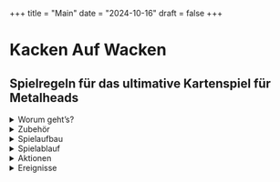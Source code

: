 +++
title = "Main"
date = "2024-10-16"
draft = false
+++


# Kacken Auf Wacken

## Spielregeln für das ultimative Kartenspiel für Metalheads  
  
<details>
  <summary>Worum geht’s?</summary>
 
***

<div style="text-align: center;">

Ihr seid auf dem **Wacken Open Air** und wollt zu euren Lieblingsbands abrocken. 
Auf den drei Bühnen **„Harder“**, **„Louder“** und **„Faster“** spielen unterschiedliche Bands gleichzeitig, die Entscheidung fällt also nicht immer leicht.  
Fragen über Fragen:  

Auf welche Band habt ihr gerade Bock?  
Wen nehmt ihr mit zum Abrocken?  
Je mehr Songs ihr live seht, desto besser.  
Wenn das dann auch noch eure Lieblingssongs sind, noch besser.  
Wenn ihr zusammen mit anderen Metalheads zur Bühne geht, macht das Ganze noch mehr Bock.  
Und: Es kann nie schaden, ein oder zwei **Bier** mitzunehmen.  

**Hauptsache, ihr müsst nicht im entscheidenden Moment kacken...**  

</div>

***
</details>

<details>
  <summary>Zubehör</summary>
 
***

<details>

  <summary class="kaw-summary-2" id="on-stage-karten">24 „On Stage“ - Karten</summary>

<div class="kaw-card-brief"> 
Das sind die Songs, die gerade performt werden.  
Hier spielt z.B. gerade die Band <strong>"Iron Basin"</strong> ihren Song <strong>"Asses High"</strong>.
</div>
 
<div class="kaw-game-hint">
    Diese Karten liegen jeweils auf einer der drei Bühnen <em>"Faster"</em>, <em>"Louder"</em> und <em>"Harder"</em>; außerdem liegt eine im <em>Backstagebereich</em>.
</div>


<div class="kaw-card-sample">                        

| ![Iron Basin on Stage mit Asses High](images/vorderseiten/OnStage-Iron-Basin-AssesHigh.png) | ![Rückseite On Stage - Karten](images/rueckseiten/OnStage.png) |
|:---------------------------------------------:|:---------------------------------------------:|
| _Beispiel Vorderseite_ | _Rückseite_   |

</div>
</details>

<details>
  <summary class="kaw-summary-2" id="bier-karten">24 „Bierstand“ - Karten</summary>
<div class="kaw-card-brief"> 
Der Bierstand. Hier gibt’s <strong>Bier</strong>. Wenn man Glück hat. 
</div>
<div class="kaw-game-hint">
    Diese Karten zieht ihr vom <em>"Bier"</em> - Nachziehstapel.
</div>

<div class="kaw-card-sample">                          

| ![Bier - Karte](images/vorderseiten/Bier.png) | ![Rückseite Bier - Karten](images/rueckseiten/Bierstand.png) |
|:---------------------------------------------:|:---------------------------------------------:|
| _Beispiel Vorderseite_ | _Rückseite_   |

</div>

</details>



<details>
  <summary class="kaw-summary-2" id="rock-karten">24 „Rock!“ - Karten</summary>
<div class="kaw-card-brief">   
Das Wichtigste auf einem Wacken - Festival ist die Musik. Aber welche? Welche Bands wollt ihr euch angucken? Klar, eigentlich alle - leider unmöglich.  
Das sind die <strong>Bands</strong>, die ihr gerade gerne live sehen würdet, mit euren <strong>Lieblingssongs</strong>.  
Wenn ihr z.B. die abgebildete Karte habt, habt ihr total Bock, zur Band <strong>"AC/WC"</strong> abzurocken.  
Wenn die dann auch noch euren Lieblingssong <strong>"Who Made Poo"</strong> spielen, wirkt sich das nochmal auf den <strong>Spaßfaktor</strong> aus.
</div>
<div class="kaw-game-hint">
    Diese Karten zieht ihr vom <em>"Rock!"</em> - Nachziehstapel.
</div>

<div class="kaw-card-sample">                         

| ![Rock! - Karte ACWC Who Made Poo](images/vorderseiten/ACWC-WhoMadePoo.png) | ![Rückseite Rock! - Karten](images/rueckseiten/Rock.png) |
|:---------------------------------------------:|:---------------------------------------------:|
| _Beispiel Vorderseite_ | _Rückseite_   |

</div>



</details>


<details>
  <summary class="kaw-summary-2" id="wc-karten">24 „WC“ - Karten</summary>
<div class="kaw-card-brief"> 
Fast die einzige Möglichkeit, euer Geschäft zu erledigen.
</div>
<div class="kaw-game-hint">
    Diese Karten zieht ihr vom <em>"WC"</em> - Nachziehstapel.
</div>

<div class="kaw-card-sample">                        

| ![WC frei](images/vorderseiten/Frei.png) | ![Rückseite WC - Karten](images/rueckseiten/WC.png) |
|:---------------------------------------------:|:---------------------------------------------:|
| _Beispiel Vorderseite_ | _Rückseite_   |

</div>


 
</details>

<details>
  <summary class="kaw-summary-2">6 Karten mit Wacken-Bändchen</summary>
<div class="kaw-card-brief"> 
Wie im richtigen Leben: Wer am Ende die meisten <strong>Wacken - Bändchen</strong> gesammelt hat, gewinnt. Ihr bekommt diese Bändchen als Belohnung, wenn ihr zu einer Bühne zum <strong>Abrocken</strong> geht.
</div>
<div class="kaw-game-hint">
    Zerschneidet diese Karten, legt sie in Reichweite und verwendet die Wacken-Bändchen als <em>Siegpunkte</em>.  
</div>

<div class="kaw-card-sample">                         

| ![Wacken - Bändchen](images/vorderseiten/4.png) | ![Wacken - Bändchen](images/vorderseiten/4.png) |
|:---------------------------------------------:|:---------------------------------------------:|
| _Beispiel Vorderseite_ | _Rückseite_   |

</div>

</details>


***

</details>

<details>
  <summary>Spielaufbau</summary>
 
***

<details>
  <summary class="kaw-summary-2" id="nachziehstapel">Die Nachziehstapel</summary>

<div class="kaw-game-hint" style="text-align: left" >
Sortiert als erstes die 4 verschiedenen Kartentypen nach ihren Rückseiten. Legt dann drei Nachziehstapel aus: 

<ul>
<li><strong><a href="#bier-karten">Bier - Karten</a></strong></li>
<li><strong><a href="#rock-karten">Rock! - Karten</a></strong></li>
<li><strong><a href="#wc-karten">WC - Karten</a></strong></li>
</ul>
</div>
</details>

<details>
  <summary class="kaw-summary-2" id="buehnen">Die Bühnen</summary>
<div class="kaw-card-brief"> 
Auf Wacken gibt es die drei großen Bühnen "Faster", "Louder" und "Harder".  
Auf jeder der drei Bühnen kann natürlich immer nur eine Band zur Zeit spielen!  
Die Bands können aber unterschiedlich viele Songs performen, von 1 bis maximal 4 Songs.  
In diesem Spiel ist es so, dass Bands auch Zugaben geben können und mehrmals auf die Bühne kommen - auch wenn zwischendurch andere Bands spielen.
</div>
<div class="kaw-game-hint" style="text-align: left" >
Mischt die <strong><a href="#on-stage-karten">On Stage - Karten</a></strong> und verteilt die Bands folgendermaßen auf 3 Stapel (das sind die drei Bühnen):  
<ul>
<li>Zieht von oben jeweils eine <strong><a href="#on-stage-karten">On Stage - Karte</a></strong></li>
<li>Wenn die abgebildete Band bereits ausliegt, legt die gezogene Karte offen dazu</li>
<li>Wenn nicht, legt die gezogene Karte offen auf die nächste freie Bühne, wenn es eine gibt</li>  
</ul>

Macht das so lange, bis eine Karte mit der vierten Band gezogen wird, für die es keine freie Bühne mehr gibt.  
Die verbleibenden Karten legt ihr quer hinter die Bühnen; das ist der Backstage-Bereich. Die zuletzt gezogene Karte legt ihr offen auf diesen Stapel, so dass man sehen kann, welche Band als nächstes die Bühne betreten wird.  
Schaut euch in der <strong>[Übersicht](#uebersicht)</strong> an, wie das Ganze aussieht.
</div>
</details>

<details>
  <summary class="kaw-summary-2" id="uebersicht">Übersicht</summary>
<div class="kaw-card-brief"> 
Euer Holy Ground könnte in etwa so aussehen:
</div>

 ![Spielfeld](images/Spielfeld.png)
 
 </details>
 
***

</details>
<details>
  <summary>Spielablauf</summary>
 
***


Der Spieler mit den längsten Haaren fängt an. 
Regeln für einen Spielzug (genauere Beschreibung der Aktionen siehe „Aktionen“):
Wenn ein Spieler kacken muss (d.h. er hat eine „Kacken“-Karte vor sich liegen), kann er ausschließlich die Aktion „Kacken gehen“ ausführen. Er kann weder Bier holen noch abrocken (auch nicht mit anderen zusammen).
Ansonsten führt er entweder die Aktion „Bock auf Rock“ oder „Bier holen“ aus, d.h. er MUSS eine Karte ziehen. Denkt dran: „Bier holen“ geht nur, wenn ihr weniger als 2 Bier habt.
Wenn er mindestens 1 Bier und eine passende „Rock!“-Karte hat, kann er „Abrocken“; dafür gibt es Wacken-Bändchen! -> siehe „Abrechnen“
Alle Mitspieler, die wollen und können, können mit zur Bühne gehen. Ggf. kann der Spieler „Bier ausgeben“.
Zieht ein Spieler eine „Kacken“-Karte, egal wann und von welchem Stapel (sie sind in den Stapeln „Rock!“ und „Bierstand“ versteckt), legt er diese Karte offen vor sich hin. Er kann im selben Zug noch sein Glück versuchen und sofort „Kacken gehen“. Danach ist sein Zug aber beendet.

Spielende
Das Spiel endet, wenn alle Bands gespielt haben, d.h. wenn alle „On Stage“ – Karten aus dem Spiel sind, oder es keine „Rock!“ – Karten mehr gibt.
Wer die meisten Wacken-Bändchen hat, gewinnt.

***

</details>
<details>
  <summary>Aktionen</summary>
 
***



Man kann auf Wacken jede Menge Dinge tun. Wir beschränken uns in diesem Spiel aber auf die wesentlichen:
Bier holen
Ihr zieht die oberste Karte vom Bierstand. Wenn ihr Glück habt, bekommt ihr ein Bier, das ihr offen vor euch ablegt. Wenn nicht, legt ihr die Karte vor dem Bierstand ab.
Da ihr nur zwei Hände habt, könnt ihr maximal zwei Bier vor euch liegen haben.

Bock auf Rock
Ihr überlegt, auf welche Bands ihr gerade Bock habt: Oberste „Rock!“-Karte ziehen und auf die Hand nehmen. Ihr könnt beliebig viele „Rock!“-Karten auf der Hand haben. Die „Rock!“-Karten, die ihr auf der Hand habt, bilden die Bands ab, auf die ihr gerade Bock habt. Die Songs auf den Karten sind eure Lieblingssongs.
Abrocken
Wenn auf einer der drei Bühnen eine Band spielt, die ihr auch auf der Hand habt, könnt ihr hingehen und abrocken. Das geht aber nur, wenn ihr auch mindestens ein Bier habt! Ihr könnt vorher fragen, ob jemand mitkommt: Jeder Mitspieler, der ebenfalls mindestens ein Bier und mindestens eine passende „Rock!“-Karte hat, kann mitkommen. Alle Spieler, die mitkommen, legen ihr Bier (mindestens eins, höchstens zwei) in die Mitte.

Diese Aktion bringt euch die begehrten Wacken-Bändchen. Wie viele, seht ihr unten unter „Abrechnen“.

Anschließend wird die entsprechende Bühne geräumt (die „On-Stage“ - Karten dieser Bühne kommen aus dem Spiel), und die nächste Band betritt die Bühne (falls noch eine Band im Backstage-Bereich ist):
Die offen ausliegende Karte aus dem Backstage-Bereich wird auf die freie Bühne gelegt, danach wird wie beim Spielaufbau verfahren.
Die „Bier“-Karten aus der Tischmitte kommen zurück auf den Bierstand-Ablagestapel. 

Kacken gehen:
Wenn ihr eine „Kacken“-Karte vor euch liegen habt, ist das alles, was ihr machen könnt: Zieht eine „WC“-Karte. Wenn frei ist, könnt ihr die „Kacken“-Karte ablegen (auf den Ablagestapel des Stapels, wo ihr sie herhabt), wenn nicht, dann nicht.
In beiden Fällen ist danach der nächste Spieler dran. Die gezogene „WC“-Karte kommt auf den Ablagestapel für die „WC“-Karten.

Bier ausgeben:
Wenn ihr zu einer Band abrocken wollt, kann es passieren, dass ein Mitspieler zwar mitgehen würde, weil er passende „Rock“-Karten hat, aber nicht mitkommen kann, weil er kein Bier hat. In diesem Fall könnt ihr zusätzlich in eurem Zug versuchen, ihm ein Bier zu holen, so dass ihr zusammen gehen könnt (Dabei kann es natürlich passieren, dass ihr eine „Kacken“-Karte zieht – Pech gehabt).
Das könnt ihr für alle Spieler machen, die mitkommen wollen.

Quatschen:
Ihr könnt (und solltet) miteinander reden. Z.B. ist es sinnvoll, zu fragen, ob jemand mit zu einer Band kommt. Ihr könnt euch absprechen, ob ihr sofort geht oder später (in der Hoffnung, noch mehr passende „Rock!“-Karten zu ziehen oder dass noch jemand mitkommt).
Ihr könnt auch verraten, welche Karten ihr auf der Hand habt, müsst ihr aber nicht.

Abrechnen
Für jeden Spieler wird die Anzahl der gewonnenen Wacken-Bändchen aus drei Faktoren errechnet:

Anzahl der Songs, die die Band gerade spielt
mal
Anzahl der Biere, die in der Tischmitte liegen
mal
Anzahl der passenden „Rock!“-Karten des jeweiligen Spielers. Dieser Faktor erhöht sich für jeden Lieblingssong, der gerade gespielt wird, um 1.
Beispiel:
Auf der „Louder“-Stage spielen Iron Basin die Songs „Asses High“ und „Fear of the Fart“.

Spieler A geht abrocken: er hat die Iron Basin - „Rock!“-Karten „Asses High“ und „Run to the Pils“ und legt 1 Bier in die Tischmitte.  

Spieler B geht mit: Er hat 2 Bier und eine Iron Basin – „Rock!“- Karte „The Pooper“. Sonst kommt niemand mit.

Punkte für Spieler A:
Anzahl der Songs, die die Band gerade spielt: 2
Anzahl der Biere in der Tischmitte: 3
Anzahl der passenden „Rock!“-Karten: 2 plus 1 Lieblingslied („Asses High“) = 3

Spieler A bekommt also 2 x 3 x 3 = 18 Punkte.

Spieler B hat nur eine passende „Rock!“-Karte und kein Lieblingslied („The Pooper“ wird nicht gespielt), bekommt also 2 x 3 x 1 = 6 Punkte.
 
***

</details>
<details>
  <summary>Ereignisse</summary>
 
***

Im „Rock!“ – Stapel gibt es einige Karten, die keine Band abbilden, sondern Ereignisse darstellen. Zieht der Spieler eine solche „Rock!“ – Karte, wird das entsprechende Ereignis ausgeführt:
 Bier alle
Alle Spieler legen sofort alle ihre Bierkarten auf den Ablagestapel für den Bierstand ab.
 Running Order
Eine Band ist fertig und räumt die Bühne. Welche Bühne das ist („Faster“, „Harder“ oder „Louder“), steht auf der Karte. Für die, die sich nicht merken können, wie die Bühnen heißen, steht dahinter noch die Position der Bühne („links“, „Mitte“ oder „rechts“).
Sollte diese Bühne bereits leer sein, wird die Bühne geräumt, die in klein darunter steht. Wenn die auch leer ist, wird die letzte Bühne geräumt.
Die offen ausliegenden Karten dieser Bühne kommen aus dem Spiel.
Zusätzlich gibt es noch Karten, die selbsterklärend sind. Macht einfach das, was auf der Karte steht.

Anschließend ist der Zug beendet und der nächste Spieler ist dran.
Wenn der „Bierstand“ oder „WC“ – Stapel leer ist, werden die abgelegten Karten gemischt und erneut als verdeckter Nachziehstapel bereitgelegt.

***

</details>
